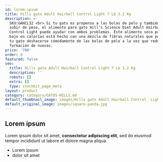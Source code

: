 ```yaml
---
id: lorem-ipsum
title: Hills gato Adult Hairball Control Light 7 Lb 3.2 Kg
description: >-
  SKU:GAHCL32 <br> Si tu gato es propenso a las bolas de pelo y también tiende a
  subir de peso, el alimento para gato Hill's Science Diet Adult Hairball
  Control Light puede ayudar con ambos problemas. Este alimento seco para gatos,
  bajo en calorías está hecho con una mezcla de fibras naturales que permite a
  tu gato deshacerse cómodamente de las bolas de pelo a la vez que reduce la
  formación de nuevas.
price: '700'
order: 0
featured: false
seo:
  title: Hills gato Adult Hairball Control Light 7 Lb 3.2 Kg
  description: ''
  robots: []
  extra: []
  type: stackbit_page_meta
layout: product
category: category/GATOS-HILLS.md
default_thumbnail_image: images/Hills gato Adult Hairball Control  Light.jpg
default_original_image: images/square-panda.jpg
---
```

## Lorem ipsum

Lorem ipsum dolor sit amet, **consectetur adipiscing elit**, sed do eiusmod tempor incididunt ut labore et dolore magna aliqua.

- Lorem ipsum
- dolor sit amet